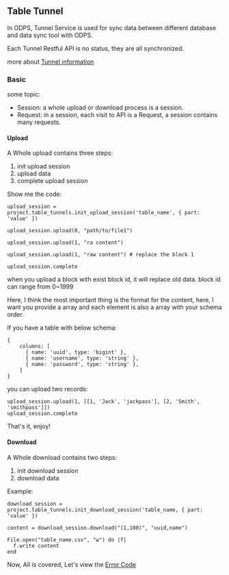 ## Table Tunnel

In ODPS, Tunnel Service is used for sync data between different database and data sync tool with ODPS.

Each Tunnel Restful API is no status, they are all synchronized.

more about [Tunnel information](http://repo.aliyun.com/api-doc/Tunnel/tunnel_brief/index.html)


### Basic

some topic:

+ Session: a whole upload or download process is a session.
+ Request: in a session, each visit to API is a Request, a session contains many requests.

#### Upload

A Whole upload contains three steps:

1. init upload session
2. upload data
3. complete upload session


Show me the code:

    upload_session = project.table_tunnels.init_upload_session('table_name', { part: 'value' })
    
    upload_session.upload(0, "path/to/file1")
    
    upload_session.upload(1, "ra content")
    
    upload_session.upload(1, "raw content") # replace the block 1
    
    upload_session.complete
    

when you upload a block with exist block id, it will replace old data. block id can range from 0~1999

Here, I think the most important thing is the format for the content, here, I want you provide a array and each element is also a array with your schema order.

If you have a table with below schema:

	{
	    columns: [
	      { name: 'uuid', type: 'bigint' },
	      { name: 'username', type: 'string' },
	      { name: 'password', type: 'string' },
	    ]
	}

you can upload two records:

    upload_session.upload(1, [[1, 'Jack', 'jackpass'], [2, 'Smith', 'smithpass']])
    upload_session.complete
    
That's it, enjoy!    

#### Download

A Whole download contains two steps:

1. init download session
2. download data


Example:

    download_session = project.table_tunnels.init_download_session('table_name, { part: 'value' })
    
    content = download_session.download("(1,100)", "uuid,name")
    
    File.open("table_name.csv", "w") do |f|
      f.write content
    end


Now, All is covered, Let's view the [Error Code](./error.md)    
    

